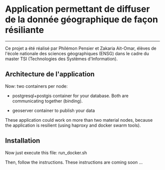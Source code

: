 # Application permettant de diffuser de la donnée géographique de façon résiliante

---------------------------------------------------------------------------------------------------

Ce projet a été réalisé par Philémon Pensier et Zakaria Ait-Omar, élèves de l'école nationale des sciences géographiques (ENSG) dans le cadre du master TSI (Technologies des Systèmes d'Information).

## Architecture de l'application

Now: two containers per node:

* postgresql+postgis container for your database. Both are communicating together (binding).

* geoserver container to publish your data

These application could work on more than two material nodes, because the application is resilient (using haproxy and docker swarm tools).

## Installation

Now just execute this file: run_docker.sh

Then, follow the instructions. These instructions are coming soon ...


